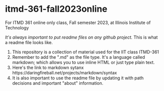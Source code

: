 # itmd-361-fall2023online
For ITMD 361 online only class, Fall semester 2023, at Illinois Institute of Technology

<i>It's always important to put readme files on any github project.</i>
This is what a readme file looks like.
<ol>
  <li>This repository is a collection of material used for the IIT class ITMD-361</li>
  <li>Remember to add the ".md" as the file type. It's a language called markdown; which allows you to use inline HTML or just type plain text.</li>
  <li>Here's the link to markdown sytanx https://daringfireball.net/projects/markdown/syntax</li>
  <li>It is also important to use the readme file by updating it with path decisions and important "about" information.</li>
</ol>
